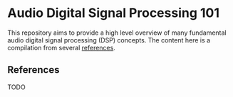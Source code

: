 # Audio Digital Signal Processing 101
This repository aims to provide a high level overview of many fundamental audio digital signal processing (DSP) concepts. The content here is a compilation from several [references](#references).

## References
TODO